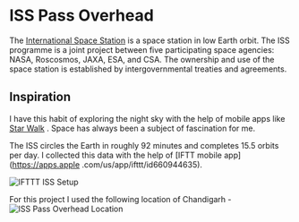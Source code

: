 # ISS Pass Overhead

The [International Space Station](https://en.wikipedia.org/wiki/International_Space_Station) is a space station in low Earth orbit. The ISS programme is a joint project between five participating space agencies: NASA, Roscosmos, JAXA, ESA, and CSA. The ownership and use of the space station is established by intergovernmental treaties and agreements.

## Inspiration
I have this habit of exploring the night sky with the help of mobile apps like
[Star Walk](https://apps.apple.com/us/app/star-walk-2-night-sky-map/id892279069)
. Space has always been a subject of fascination for me.

The ISS circles the Earth in roughly 92 minutes and completes 15.5 orbits per
day. I collected this data with the help of [IFTT mobile app](https://apps.apple
.com/us/app/ifttt/id660944635).

![IFTTT ISS Setup](https://i.imgur.com/MXik6Gf.jpg)


For this project I used the following location of Chandigarh - 
![ISS Pass Overhead Location](https://i.imgur.com/JpC3NOy.jpg)

